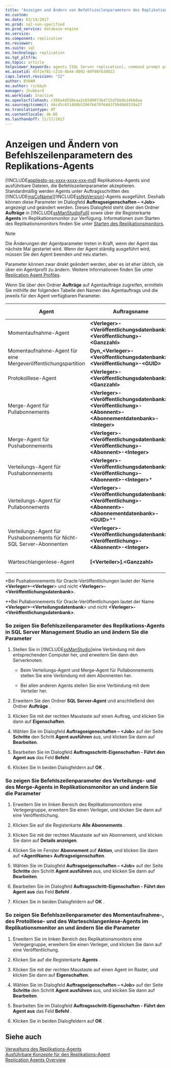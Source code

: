 ```yaml
---
title: "Anzeigen und Ändern von Befehlszeilenparametern des Replikations-Agents | Microsoft-Dokumentation"
ms.custom: 
ms.date: 03/14/2017
ms.prod: sql-non-specified
ms.prod_service: database-engine
ms.service: 
ms.component: replication
ms.reviewer: 
ms.suite: sql
ms.technology: replication
ms.tgt_pltfrm: 
ms.topic: article
helpviewer_keywords: agents [SQL Server replication], command prompt parameters
ms.assetid: 45f2e781-c21d-4b44-8992-89f60fb3d022
caps.latest.revision: "22"
author: BYHAM
ms.author: rickbyh
manager: jhubbard
ms.workload: Inactive
ms.openlocfilehash: c380a4d550eaa2cb509073b4715dfbbde14bbdaa
ms.sourcegitcommit: 44cd5c651488b5296fb679f6d43f50d068339a27
ms.translationtype: HT
ms.contentlocale: de-DE
ms.lasthandoff: 11/17/2017
---
```

# <a name="view-and-modify-replication-agent-command-prompt-parameters"></a>Anzeigen und Ändern von Befehlszeilenparametern des Replikations-Agents
[!INCLUDE[appliesto-ss-xxxx-xxxx-xxx-md](../../../includes/appliesto-ss-xxxx-xxxx-xxx-md.md)] Replikations-Agents sind ausführbare Dateien, die Befehlszeilenparameter akzeptieren. Standardmäßig werden Agents unter Auftragsschritten des [!INCLUDE[msCoName](../../../includes/msconame-md.md)][!INCLUDE[ssNoVersion](../../../includes/ssnoversion-md.md)]-Agents ausgeführt. Deshalb können diese Parameter im Dialogfeld **Auftragseigenschaften – \<Job>** angezeigt und geändert werden. Dieses Dialogfeld steht über den Ordner **Aufträge** in [!INCLUDE[ssManStudioFull](../../../includes/ssmanstudiofull-md.md)] sowie über die Registerkarte **Agents** im Replikationsmonitor zur Verfügung. Informationen zum Starten des Replikationsmonitors finden Sie unter [Starten des Replikationsmonitors](../../../relational-databases/replication/monitor/start-the-replication-monitor.md).  
  
> [!NOTE]  
>  Die Änderungen der Agentparameter treten in Kraft, wenn der Agent das nächste Mal gestartet wird. Wenn der Agent ständig ausgeführt wird, müssen Sie den Agent beenden und neu starten.  
  
 Parameter können zwar direkt geändert werden, aber es ist eher üblich, sie über ein Agentprofil zu ändern. Weitere Informationen finden Sie unter [Replication Agent Profiles](../../../relational-databases/replication/agents/replication-agent-profiles.md).  
  
 Wenn Sie über den Ordner **Aufträge** auf Agentaufträge zugreifen, ermitteln Sie mithilfe der folgenden Tabelle den Namen des Agentauftrags und die jeweils für den Agent verfügbaren Parameter.  
  
|Agent|Auftragsname|Eine Liste der Parameter finden Sie unter|  
|-----------|--------------|------------------------------------|  
|Momentaufnahme-Agent|**\<Verleger>-\<Veröffentlichungsdatenbank>-\<Veröffentlichung>-\<Ganzzahl>**|[Replikationsmomentaufnahme-Agent](../../../relational-databases/replication/agents/replication-snapshot-agent.md)|  
|Momentaufnahme-Agent für eine Mergeveröffentlichungspartition|**Dyn_\<Verleger>-\<Veröffentlichungsdatenbank>-\<Veröffentlichung>-\<GUID>**|[Replikationsmomentaufnahme-Agent](../../../relational-databases/replication/agents/replication-snapshot-agent.md)|  
|Protokolllese-Agent|**\<Verleger>-\<Veröffentlichungsdatenbank>-\<Ganzzahl>**|[Replikationsprotokolllese-Agent](../../../relational-databases/replication/agents/replication-log-reader-agent.md)|  
|Merge-Agent für Pullabonnements|**\<Verleger>-\<Veröffentlichungsdatenbank>-\<Veröffentlichung>-\<Abonnent>-\<Abonnementdatenbank>-\<Integer>**|[Replikationsmerge-Agent](../../../relational-databases/replication/agents/replication-merge-agent.md)|  
|Merge-Agent für Pushabonnements|**\<Verleger>-\<Veröffentlichungsdatenbank>-\<Veröffentlichung>-\<Abonnent>-\<Integer>**|[Replikationsmerge-Agent](../../../relational-databases/replication/agents/replication-merge-agent.md)|  
|Verteilungs-Agent für Pushabonnements|**\<Verleger>-\<Veröffentlichungsdatenbank>-\<Veröffentlichung>-\<Abonnent>-\<Integer>***|[Replikationsverteilungs-Agent](../../../relational-databases/replication/agents/replication-distribution-agent.md)|  
|Verteilungs-Agent für Pullabonnements|**\<Verleger>-\<Veröffentlichungsdatenbank>-\<Veröffentlichung>-\<Abonnent>-\<Abonnementdatenbank>-\<GUID>***\*|[Replikationsverteilungs-Agent](../../../relational-databases/replication/agents/replication-distribution-agent.md)|  
|Verteilungs-Agent für Pushabonnements für Nicht-SQL Server-Abonnenten|**\<Verleger>-\<Veröffentlichungsdatenbank>-\<Veröffentlichung>-\<Abonnent>-\<Integer>**|[Replikationsverteilungs-Agent](../../../relational-databases/replication/agents/replication-distribution-agent.md)|  
|Warteschlangenlese-Agent|**[\<Verteiler>].\<Ganzzahl>**|[Warteschlangenlese-Agent der Microsoft SQL Server-Replikation](../../../relational-databases/replication/agents/replication-queue-reader-agent.md)|  
  
 \*Bei Pushabonnements für Oracle-Veröffentlichungen lautet der Name **\<Verleger>-\<Verleger**> und nicht **\<Verleger>-\<Veröffentlichungsdatenbank>**.  
  
 \*\*Bei Pullabonnements für Oracle-Veröffentlichungen lautet der Name **\<Verleger>-\<Verteilungsdatenbank**> und nicht **\<Verleger>-\<Veröffentlichungsdatenbank>**.  
  
### <a name="to-view-and-modify-replication-agent-command-line-parameters-from-management-studio"></a>So zeigen Sie Befehlszeilenparameter des Replikations-Agents in SQL Server Management Studio an und ändern Sie die Parameter  
  
1.  Stellen Sie in [!INCLUDE[ssManStudio](../../../includes/ssmanstudio-md.md)]eine Verbindung mit dem entsprechenden Computer her, und erweitern Sie dann den Serverknoten:  
  
    -   Beim Verteilungs-Agent und Merge-Agent für Pullabonnements stellen Sie eine Verbindung mit dem Abonnenten her.  
  
    -   Bei allen anderen Agents stellen Sie eine Verbindung mit dem Verteiler her.  
  
2.  Erweitern Sie den Ordner **SQL Server-Agent** und anschließend den Ordner **Aufträge** .  
  
3.  Klicken Sie mit der rechten Maustaste auf einen Auftrag, und klicken Sie dann auf **Eigenschaften**.  
  
4.  Wählen Sie im Dialogfeld **Auftragseigenschaften – \<Job>** auf der Seite **Schritte** den Schritt **Agent ausführen** aus, und klicken Sie dann auf **Bearbeiten**.  
  
5.  Bearbeiten Sie im Dialogfeld **Auftragsschritt-Eigenschaften - Führt den Agent aus** das Feld **Befehl** .  
  
6.  Klicken Sie in beiden Dialogfeldern auf **OK** .  
  
### <a name="to-view-and-modify-distribution-agent-and-merge-agent-command-line-parameters-from-replication-monitor"></a>So zeigen Sie Befehlszeilenparameter des Verteilungs- und des Merge-Agents in Replikationsmonitor an und ändern Sie die Parameter  
  
1.  Erweitern Sie im linken Bereich des Replikationsmonitors eine Verlegergruppe, erweitern Sie einen Verleger, und klicken Sie dann auf eine Veröffentlichung.  
  
2.  Klicken Sie auf die Registerkarte **Alle Abonnements** .  
  
3.  Klicken Sie mit der rechten Maustaste auf ein Abonnement, und klicken Sie dann auf **Details anzeigen**.  
  
4.  Klicken Sie im Fenster **Abonnement <Abonnementname>** auf **Aktion**, und klicken Sie dann auf **\<AgentName> Auftragseigenschaften**.  
  
5.  Wählen Sie im Dialogfeld **Auftragseigenschaften – \<Job>** auf der Seite **Schritte** den Schritt **Agent ausführen** aus, und klicken Sie dann auf **Bearbeiten**.  
  
6.  Bearbeiten Sie im Dialogfeld **Auftragsschritt-Eigenschaften - Führt den Agent aus** das Feld **Befehl** .  
  
7.  Klicken Sie in beiden Dialogfeldern auf **OK** .  
  
### <a name="to-view-and-modify-snapshot-agent-log-reader-agent-and-queue-reader-agent-command-line-parameters-from-replication-monitor"></a>So zeigen Sie Befehlszeilenparameter des Momentaufnahme-, des Protolllese- und des Warteschlangenlese-Agents im Replikationsmonitor an und ändern Sie die Parameter  
  
1.  Erweitern Sie im linken Bereich des Replikationsmonitors eine Verlegergruppe, erweitern Sie einen Verleger, und klicken Sie dann auf eine Veröffentlichung.  
  
2.  Klicken Sie auf die Registerkarte **Agents** .  
  
3.  Klicken Sie mit der rechten Maustaste auf einen Agent im Raster, und klicken Sie dann auf **Eigenschaften**.  
  
4.  Wählen Sie im Dialogfeld **Auftragseigenschaften – \<Job>** auf der Seite **Schritte** den Schritt **Agent ausführen** aus, und klicken Sie dann auf **Bearbeiten**.  
  
5.  Bearbeiten Sie im Dialogfeld **Auftragsschritt-Eigenschaften - Führt den Agent aus** das Feld **Befehl** .  
  
6.  Klicken Sie in beiden Dialogfeldern auf **OK** .  
  
## <a name="see-also"></a>Siehe auch  
 [Verwaltung des Replikations-Agents](../../../relational-databases/replication/agents/replication-agent-administration.md)   
 [Ausführbare Konzepte für den Replikations-Agent](../../../relational-databases/replication/concepts/replication-agent-executables-concepts.md)   
 [Replication Agents Overview](../../../relational-databases/replication/agents/replication-agents-overview.md)  
  
  
